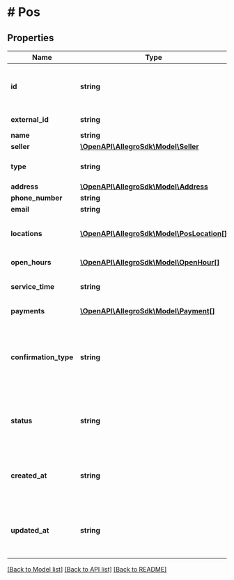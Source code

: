 # # Pos

## Properties

Name | Type | Description | Notes
------------ | ------------- | ------------- | -------------
**id** | **string** | UUID. When creating a point of service (Post) the field is ignored. It is required when updating (Put) a point of service. | [optional]
**external_id** | **string** | ID from external client system. | [optional]
**name** | **string** |  |
**seller** | [**\OpenAPI\AllegroSdk\Model\Seller**](Seller.md) |  | [optional]
**type** | **string** | Indicates point type. The only valid value so far is PICKUP_POINT. |
**address** | [**\OpenAPI\AllegroSdk\Model\Address**](Address.md) |  |
**phone_number** | **string** |  | [optional]
**email** | **string** |  | [optional]
**locations** | [**\OpenAPI\AllegroSdk\Model\PosLocation[]**](PosLocation.md) | IDs for a location. When creating (Post) or updating (Put) a point of service the field is ignored. | [optional]
**open_hours** | [**\OpenAPI\AllegroSdk\Model\OpenHour[]**](OpenHour.md) | Possible empty list of opening hours. |
**service_time** | **string** | Delivery time / Time period for receipt. Date format ISO 8601 e.g. &#39;PT24H&#39; | [optional]
**payments** | [**\OpenAPI\AllegroSdk\Model\Payment[]**](Payment.md) | An empty list of payment types is available. | [optional]
**confirmation_type** | **string** | Confirmation method: AWAIT_CONTACT - We will inform you about the time of receipt, CALL_US - Please make an appointment, CONTACT_NOT_REQUIRED - Contact is not required. |
**status** | **string** | Point of service status: ACTIVE - active, TEMPORARILY_CLOSED - temporarily closed, CLOSED_DOWN - closed down, DELETED - deleted. |
**created_at** | **string** | Creation date. Date format (ISO 8601) - yyyy-MM-dd&#39;T&#39;HH:mm:ss.SSSZ When creating (Post) or updating (Put) a point of service the field is ignored. | [optional]
**updated_at** | **string** | Modification date. Date format (ISO 8601) - yyyy-MM-dd&#39;T&#39;HH:mm:ss.SSSZ When creating (Post) or updating (Put) a point of service the field is ignored. | [optional]

[[Back to Model list]](../../README.md#models) [[Back to API list]](../../README.md#endpoints) [[Back to README]](../../README.md)
